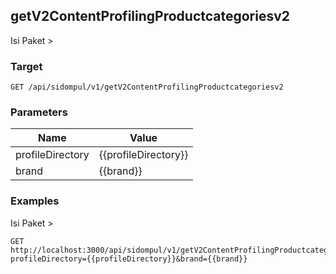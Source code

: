 ## getV2ContentProfilingProductcategoriesv2
Isi Paket &gt;

### Target
```
GET /api/sidompul/v1/getV2ContentProfilingProductcategoriesv2
```

### Parameters
Name | Value
--- | ---
profileDirectory|{{profileDirectory}}
brand|{{brand}}



### Examples
Isi Paket &gt;
```
GET http://localhost:3000/api/sidompul/v1/getV2ContentProfilingProductcategoriesv2?profileDirectory={{profileDirectory}}&brand={{brand}}
```

